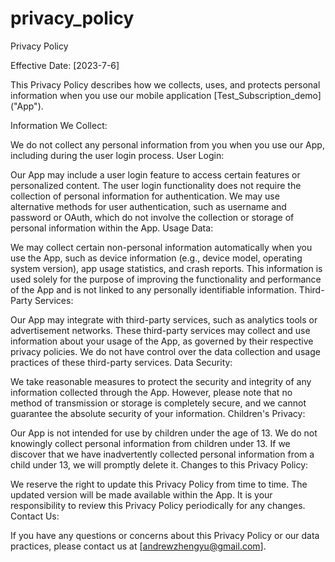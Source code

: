 # privacy_policy
Privacy Policy

Effective Date: [2023-7-6]

This Privacy Policy describes how we collects, uses, and protects personal information when you use our mobile application [Test_Subscription_demo] ("App").

Information We Collect:

We do not collect any personal information from you when you use our App, including during the user login process.
User Login:

Our App may include a user login feature to access certain features or personalized content.
The user login functionality does not require the collection of personal information for authentication.
We may use alternative methods for user authentication, such as username and password or OAuth, which do not involve the collection or storage of personal information within the App.
Usage Data:

We may collect certain non-personal information automatically when you use the App, such as device information (e.g., device model, operating system version), app usage statistics, and crash reports.
This information is used solely for the purpose of improving the functionality and performance of the App and is not linked to any personally identifiable information.
Third-Party Services:

Our App may integrate with third-party services, such as analytics tools or advertisement networks.
These third-party services may collect and use information about your usage of the App, as governed by their respective privacy policies.
We do not have control over the data collection and usage practices of these third-party services.
Data Security:

We take reasonable measures to protect the security and integrity of any information collected through the App.
However, please note that no method of transmission or storage is completely secure, and we cannot guarantee the absolute security of your information.
Children's Privacy:

Our App is not intended for use by children under the age of 13.
We do not knowingly collect personal information from children under 13. If we discover that we have inadvertently collected personal information from a child under 13, we will promptly delete it.
Changes to this Privacy Policy:

We reserve the right to update this Privacy Policy from time to time. The updated version will be made available within the App.
It is your responsibility to review this Privacy Policy periodically for any changes.
Contact Us:

If you have any questions or concerns about this Privacy Policy or our data practices, please contact us at [andrewzhengyu@gmail.com].
